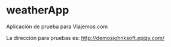 # weatherApp
Aplicación de prueba para Viajemos.com

La dirección para pruebas es: http://demosjohnksoft.epizy.com/
